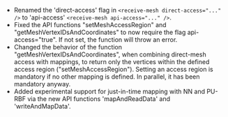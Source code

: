 - Renamed the 'direct-access' flag in `<receive-mesh direct-access="..." />` to 'api-access' `<receive-mesh api-access="..." />`.
- Fixed the API functions "setMeshAccessRegion" and "getMeshVertexIDsAndCoordinates" to now require the flag api-access="true". If not set, the function will throw an error.
- Changed the behavior of the function "getMeshVertexIDsAndCoordinates", when combining direct-mesh access with mappings, to return only the vertices within the defined access region ("setMeshAccessRegion"). Setting an access region is mandatory if no other mapping is defined. In parallel, it has been mandatory anyway.
- Added experimental support for just-in-time mapping with NN and PU-RBF via the new API functions 'mapAndReadData' and 'writeAndMapData'.
